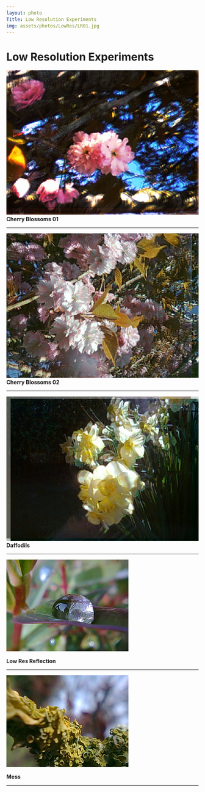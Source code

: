 ```yaml
---
layout: photo
Title: Low Resolution Experiments
img: assets/photos/LowRes/LR01.jpg
---
```


   # Low Resolution Experiments

![Picture](/assets/photos/LowRes/LR01.jpg)
 **Cherry Blossoms 01**

---

![Picture](/assets/photos/LowRes/LR02.jpg)
 **Cherry Blossoms 02**

---

![Picture](/assets/photos/LowRes/LR03.jpg)
 **Daffodils**

---

![Picture](/assets/photos/LowRes/LR04.jpg)

 **Low Res Reflection**

---

![Picture](/assets/photos/LowRes/LR05.jpg)

 **Mess**

---
